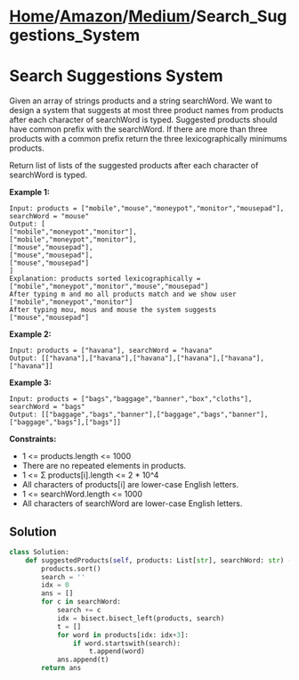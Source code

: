 # [Home](./../..)/[Amazon](./..)/[Medium](./)/Search_Suggestions_System
<h1>Search Suggestions System</h1>

<p>
Given an array of strings products and a string searchWord. We want to design a system that suggests at most three product names from products after each character of searchWord is typed. Suggested products should have common prefix with the searchWord. If there are more than three products with a common prefix return the three lexicographically minimums products.
</p>
<p>
Return list of lists of the suggested products after each character of searchWord is typed. 
</p>

<b>Example 1:</b>

    Input: products = ["mobile","mouse","moneypot","monitor","mousepad"], searchWord = "mouse"
    Output: [
    ["mobile","moneypot","monitor"],
    ["mobile","moneypot","monitor"],
    ["mouse","mousepad"],
    ["mouse","mousepad"],
    ["mouse","mousepad"]
    ]
    Explanation: products sorted lexicographically = ["mobile","moneypot","monitor","mouse","mousepad"]
    After typing m and mo all products match and we show user ["mobile","moneypot","monitor"]
    After typing mou, mous and mouse the system suggests ["mouse","mousepad"]
    
<b>Example 2:</b>

    Input: products = ["havana"], searchWord = "havana"
    Output: [["havana"],["havana"],["havana"],["havana"],["havana"],["havana"]]
    
<b>Example 3:</b>

    Input: products = ["bags","baggage","banner","box","cloths"], searchWord = "bags"
    Output: [["baggage","bags","banner"],["baggage","bags","banner"],["baggage","bags"],["bags"]]

<b>Constraints:</b>

- 1 <= products.length <= 1000
- There are no repeated elements in products.
- 1 <= Σ products[i].length <= 2 * 10^4
- All characters of products[i] are lower-case English letters.
- 1 <= searchWord.length <= 1000
- All characters of searchWord are lower-case English letters.

<h2>Solution</h2>

```python
class Solution:
    def suggestedProducts(self, products: List[str], searchWord: str) -> List[List[str]]:
        products.sort()
        search = ''
        idx = 0
        ans = []
        for c in searchWord:
            search += c
            idx = bisect.bisect_left(products, search)
            t = []
            for word in products[idx: idx+3]:
                if word.startswith(search):
                    t.append(word)
            ans.append(t)
        return ans
```
